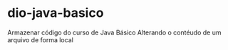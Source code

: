 # dio-java-basico
Armazenar código do curso de Java Básico
Alterando o contéudo de um arquivo de forma local